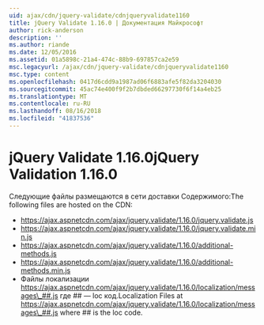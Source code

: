 ```yaml
---
uid: ajax/cdn/jquery-validate/cdnjqueryvalidate1160
title: jQuery Validate 1.16.0 | Документация Майкрософт
author: rick-anderson
description: ''
ms.author: riande
ms.date: 12/05/2016
ms.assetid: 01a5898c-21a4-474c-88b9-697857ca2e59
msc.legacyurl: /ajax/cdn/jquery-validate/cdnjqueryvalidate1160
msc.type: content
ms.openlocfilehash: 0417d6cdd9a1987ad06f6883afe5f82da3204030
ms.sourcegitcommit: 45ac74e400f9f2b7dbded66297730f6f14a4eb25
ms.translationtype: MT
ms.contentlocale: ru-RU
ms.lasthandoff: 08/16/2018
ms.locfileid: "41837536"
---
```

<a name="jquery-validation-1160"></a><span data-ttu-id="71ff2-102">jQuery Validate 1.16.0</span><span class="sxs-lookup"><span data-stu-id="71ff2-102">jQuery Validation 1.16.0</span></span>
====================
<span data-ttu-id="71ff2-103">Следующие файлы размещаются в сети доставки Содержимого:</span><span class="sxs-lookup"><span data-stu-id="71ff2-103">The following files are hosted on the CDN:</span></span>

- https://ajax.aspnetcdn.com/ajax/jquery.validate/1.16.0/jquery.validate.js
- https://ajax.aspnetcdn.com/ajax/jquery.validate/1.16.0/jquery.validate.min.js
- https://ajax.aspnetcdn.com/ajax/jquery.validate/1.16.0/additional-methods.js
- https://ajax.aspnetcdn.com/ajax/jquery.validate/1.16.0/additional-methods.min.js
- <span data-ttu-id="71ff2-104">Файлы локализации https://ajax.aspnetcdn.com/ajax/jquery.validate/1.16.0/localization/messages\_##.js где ## — loc код.</span><span class="sxs-lookup"><span data-stu-id="71ff2-104">Localization Files at https://ajax.aspnetcdn.com/ajax/jquery.validate/1.16.0/localization/messages\_##.js where ## is the loc code.</span></span>
